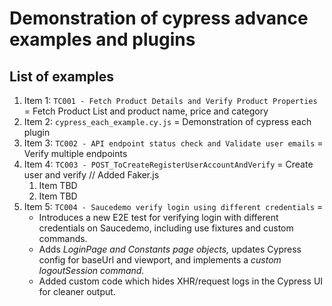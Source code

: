 # Demonstration of cypress advance examples and plugins

## List of examples

1. Item 1: `TC001 - Fetch Product Details and Verify Product Properties` = Fetch Product List and product name, price and category
2. Item 2: `cypress_each_example.cy.js` = Demonstration of cypress each plugin
3. Item 3: `TC002 - API endpoint status check and Validate user emails` = Verify multiple endpoints
4. Item 4: `TC003 - POST_ToCreateRegisterUserAccountAndVerify` = Create user and verify // Added Faker.js
   1. Item TBD
   2. Item TBD
5. Item 5: `TC004 - Saucedemo verify login using different credentials` =
   - Introduces a new E2E test for verifying login with different credentials on Saucedemo, including use
     fixtures and custom commands.
   - Adds _LoginPage and Constants page objects,_ updates Cypress config for baseUrl and viewport, and implements a _custom logoutSession command._
   - Added custom code which hides XHR/request logs in the Cypress UI for cleaner output.
